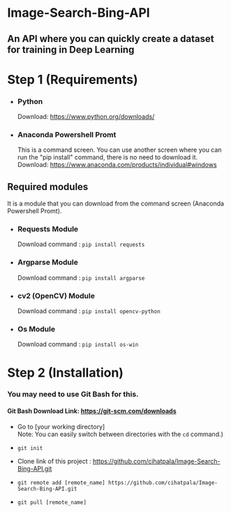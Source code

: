# Image-Search-Bing-API
## An API where you can quickly create a dataset for training in Deep Learning

# Step 1 (Requirements)
* ###  Python 
   Download: https://www.python.org/downloads/
     
* ### Anaconda Powershell Promt
   This is a command screen. 
   You can use another screen where you can run the "pip install" command, there is no need to download it.
   Download: https://www.anaconda.com/products/individual#windows
     

## Required modules
   It is a module that you can download from the command screen (Anaconda Powershell Promt).
     
* ### Requests Module
   Download command : `pip install requests`
     
* ### Argparse Module
   Download command : `pip install argparse`
   
* ###  cv2 (OpenCV) Module
   Download command : `pip install opencv-python`
   
* ###  Os Module
   Download command : `pip install os-win`


# Step 2 (Installation)
   
   ### You may need to use Git Bash for this.
   #### Git Bash Download Link: https://git-scm.com/downloads
   * Go to [your working directory] <br>
     Note: You can easily switch between directories with the `cd` command.)
   
   * `git init`
   * Clone link of this project : https://github.com/cihatpala/Image-Search-Bing-API.git
   * `git remote add [remote_name] https://github.com/cihatpala/Image-Search-Bing-API.git`
   * `git pull [remote_name]`
  
